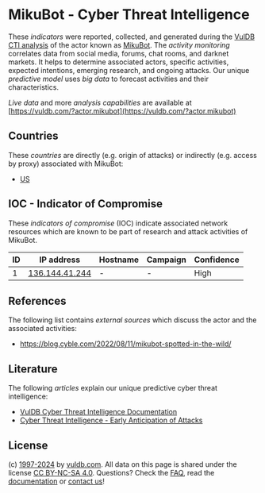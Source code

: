 # MikuBot - Cyber Threat Intelligence

These _indicators_ were reported, collected, and generated during the [VulDB CTI analysis](https://vuldb.com/?kb.cti) of the actor known as [MikuBot](https://vuldb.com/?actor.mikubot). The _activity monitoring_ correlates data from social media, forums, chat rooms, and darknet markets. It helps to determine associated actors, specific activities, expected intentions, emerging research, and ongoing attacks. Our unique _predictive model_ uses _big data_ to forecast activities and their characteristics.

_Live data_ and more _analysis capabilities_ are available at [https://vuldb.com/?actor.mikubot](https://vuldb.com/?actor.mikubot)

## Countries

These _countries_ are directly (e.g. origin of attacks) or indirectly (e.g. access by proxy) associated with MikuBot:

* [US](https://vuldb.com/?country.us)

## IOC - Indicator of Compromise

These _indicators of compromise_ (IOC) indicate associated network resources which are known to be part of research and attack activities of MikuBot.

ID | IP address | Hostname | Campaign | Confidence
-- | ---------- | -------- | -------- | ----------
1 | [136.144.41.244](https://vuldb.com/?ip.136.144.41.244) | - | - | High

## References

The following list contains _external sources_ which discuss the actor and the associated activities:

* https://blog.cyble.com/2022/08/11/mikubot-spotted-in-the-wild/

## Literature

The following _articles_ explain our unique predictive cyber threat intelligence:

* [VulDB Cyber Threat Intelligence Documentation](https://vuldb.com/?kb.cti)
* [Cyber Threat Intelligence - Early Anticipation of Attacks](https://www.scip.ch/en/?labs.20201022)

## License

(c) [1997-2024](https://vuldb.com/?kb.changelog) by [vuldb.com](https://vuldb.com/?kb.about). All data on this page is shared under the license [CC BY-NC-SA 4.0](https://creativecommons.org/licenses/by-nc-sa/4.0/). Questions? Check the [FAQ](https://vuldb.com/?kb.faq), read the [documentation](https://vuldb.com/?kb) or [contact us](https://vuldb.com/?contact)!
